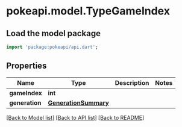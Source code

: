 # pokeapi.model.TypeGameIndex

## Load the model package
```dart
import 'package:pokeapi/api.dart';
```

## Properties
Name | Type | Description | Notes
------------ | ------------- | ------------- | -------------
**gameIndex** | **int** |  | 
**generation** | [**GenerationSummary**](GenerationSummary.md) |  | 

[[Back to Model list]](../README.md#documentation-for-models) [[Back to API list]](../README.md#documentation-for-api-endpoints) [[Back to README]](../README.md)


